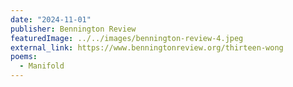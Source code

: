 ```yaml
---
date: "2024-11-01"
publisher: Bennington Review
featuredImage: ../../images/bennington-review-4.jpeg
external_link: https://www.benningtonreview.org/thirteen-wong
poems: 
  - Manifold
---
```

